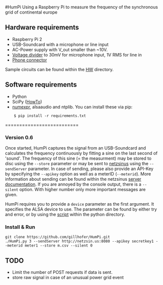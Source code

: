 #HumPi
Using a Raspberry Pi to measure the frequency of the synchronous grid of continental europe

## Hardware requirements
* Raspberry Pi 2
* USB-Soundcard with a microphone or line input
* AC-Power supply with V_out smaller than ~10V.
* [Voltage divider](https://en.wikipedia.org/wiki/Voltage_divider) to
	30mV for microphone input, 1V RMS for line in
* [Phone connector](https://en.wikipedia.org/wiki/Phone_connector_%28audio%29)

Sample circuits can be found within the [HW](https://github.com/gillhofer/HumPi/tree/master/HW) directory. 

## Software requirements
* Python
* SciPy ([HowTo](http://wyolum.com/numpyscipymatplotlib-on-raspberry-pi/))
* [numexpr](https://github.com/pydata/numexpr), alsaaudio and ntplib. You can install these via pip:
````
    $ pip install -r requirements.txt
````
==========================

### Version 0.6

Once started, HumPi captures the signal from an USB-Soundcard and calculates the frequency continuously by fitting a sine on the last second of 'sound'. The frequency of this sine (= the measurment) may be stored to disc using the `--store` parameter or may be sent to [netzsinus](https://netzsin.us) using the `--sendServer` parameter. In case of sending, please also provide an API-Key by specifying the `--apikey` option as well as a meterID (`--meterid`). More information about sending can be found within the netzsinus [server documentation](https://github.com/netzsinus/defluxio-software/blob/master/README.md). If you are annoyed by the console output, there is a `--silent` option. With higher number only more important messages are given. 

HumPi requires you to provide a `device` parameter as the first argument. It specifies the ALSA device to use. The parameter can be found by either try and error, or by using the [script](https://github.com/gillhofer/HumPi/blob/master/python/findYourALSADevice.py) within the python directory.

### Install & Run
```
git clone https://github.com/gillhofer/HumPi.git
./HumPi.py 3 --sendServer http://netzsin.us:8080 --apikey secretkey1 --meterid meter1 --store m.csv --silent 0
```

## TODO
* Limit the number of POST requests if data is sent.
* store raw signal in case of an unusual power grid event


